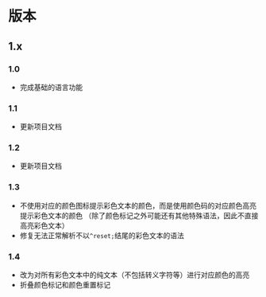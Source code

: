# 版本

## 1.x

### 1.0

* 完成基础的语言功能

### 1.1

* 更新项目文档

### 1.2

* 更新项目文档

### 1.3

* 不使用对应的颜色图标提示彩色文本的颜色，而是使用颜色码的对应颜色高亮提示彩色文本的颜色
  （除了颜色标记之外可能还有其他特殊语法，因此不直接高亮彩色文本）
* 修复无法正常解析不以`^reset;`结尾的彩色文本的语法

### 1.4

* 改为对所有彩色文本中的纯文本（不包括转义字符等）进行对应颜色的高亮
* 折叠颜色标记和颜色重置标记
